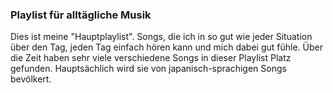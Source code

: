 ### Playlist für alltägliche Musik

Dies ist meine "Hauptplaylist". Songs, die ich in so gut wie jeder Situation über den Tag, jeden Tag einfach hören kann und mich dabei gut fühle. Über die Zeit haben sehr viele verschiedene Songs in dieser Playlist Platz gefunden. Hauptsächlich wird sie von japanisch-sprachigen Songs bevölkert.